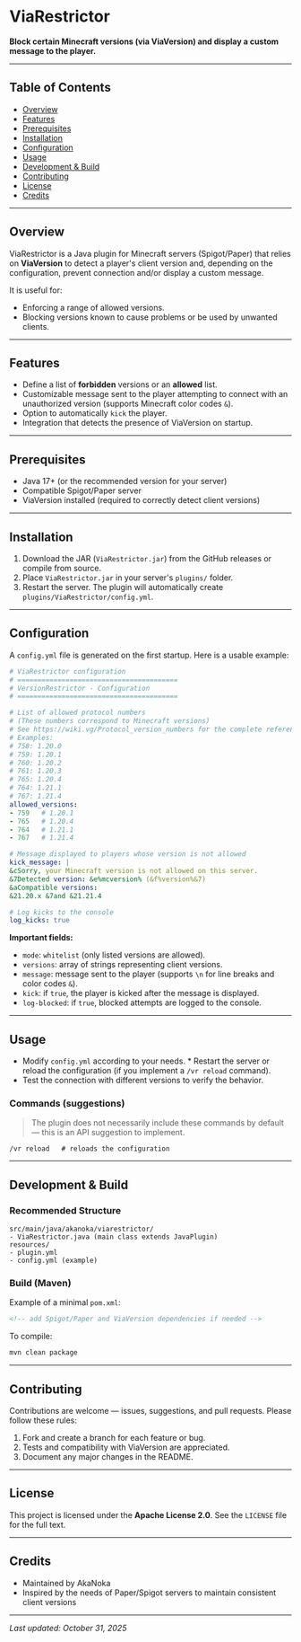 # ViaRestrictor

**Block certain Minecraft versions (via ViaVersion) and display a custom message to the player.**

---

## Table of Contents

* [Overview](#overview)
* [Features](#features)
* [Prerequisites](#prerequisites)
* [Installation](#installation)
* [Configuration](#configuration)
* [Usage](#usage)
* [Development & Build](#development--build)
* [Contributing](#contributing)
* [License](#license)
* [Credits](#credits)

---

## Overview

ViaRestrictor is a Java plugin for Minecraft servers (Spigot/Paper) that relies on **ViaVersion** to detect a player's client version and, depending on the configuration, prevent connection and/or display a custom message.

It is useful for:

* Enforcing a range of allowed versions.
* Blocking versions known to cause problems or be used by unwanted clients.

---

## Features

* Define a list of **forbidden** versions or an **allowed** list.
* Customizable message sent to the player attempting to connect with an unauthorized version (supports Minecraft color codes `&`).
* Option to automatically `kick` the player.
* Integration that detects the presence of ViaVersion on startup.

---

## Prerequisites

* Java 17+ (or the recommended version for your server)
* Compatible Spigot/Paper server
* ViaVersion installed (required to correctly detect client versions)

---

## Installation

1. Download the JAR (`ViaRestrictor.jar`) from the GitHub releases or compile from source.
2. Place `ViaRestrictor.jar` in your server's `plugins/` folder.
3. Restart the server. The plugin will automatically create `plugins/ViaRestrictor/config.yml`.

---

## Configuration

A `config.yml` file is generated on the first startup. Here is a usable example:

```yaml
# ViaRestrictor configuration
# ========================================
# VersionRestrictor - Configuration
# ========================================

# List of allowed protocol numbers
# (These numbers correspond to Minecraft versions)
# See https://wiki.vg/Protocol_version_numbers for the complete reference
# Examples:
# 758: 1.20.0
# 759: 1.20.1
# 760: 1.20.2
# 761: 1.20.3
# 765: 1.20.4
# 764: 1.21.1
# 767: 1.21.4
allowed_versions:
- 759   # 1.20.1
- 765   # 1.20.4
- 764   # 1.21.1
- 767   # 1.21.4

# Message displayed to players whose version is not allowed
kick_message: | 
&cSorry, your Minecraft version is not allowed on this server. 
&7Detected version: &e%mcversion% (&f%version%&7)
&aCompatible versions:
&21.20.x &7and &21.21.4

# Log kicks to the console
log_kicks: true
```

**Important fields:**

* `mode`: `whitelist` (only listed versions are allowed).
* `versions`: array of strings representing client versions.
* `message`: message sent to the player (supports `\n` for line breaks and color codes `&`).
* `kick`: if `true`, the player is kicked after the message is displayed.
* `log-blocked`: if `true`, blocked attempts are logged to the console.

---

## Usage

* Modify `config.yml` according to your needs. * Restart the server or reload the configuration (if you implement a `/vr reload` command).
* Test the connection with different versions to verify the behavior.

### Commands (suggestions)

> The plugin does not necessarily include these commands by default — this is an API suggestion to implement.

```
/vr reload   # reloads the configuration
```

---

## Development & Build

### Recommended Structure

```
src/main/java/akanoka/viarestrictor/
- ViaRestrictor.java (main class extends JavaPlugin)
resources/
- plugin.yml
- config.yml (example)
```

### Build (Maven)

Example of a minimal `pom.xml`:

```xml
<!-- add Spigot/Paper and ViaVersion dependencies if needed -->
```

To compile:

```bash
mvn clean package
```

---

## Contributing

Contributions are welcome — issues, suggestions, and pull requests. Please follow these rules:

1. Fork and create a branch for each feature or bug.
2. Tests and compatibility with ViaVersion are appreciated.
3. Document any major changes in the README.

---

## License

This project is licensed under the **Apache License 2.0**. See the `LICENSE` file for the full text.

---

## Credits

* Maintained by AkaNoka
* Inspired by the needs of Paper/Spigot servers to maintain consistent client versions

---

*Last updated: October 31, 2025*
